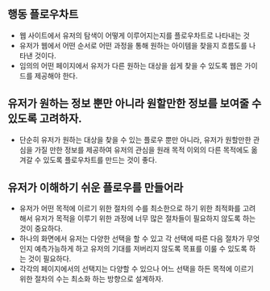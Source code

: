 ## 행동 플로우차트
- 웹 사이트에서 유저의 탐색이 어떻게 이루어지는지를 플로우차트로 나타내는 것
- 유저가 웹에서 어떤 순서로 어떤 과정을 통해 원하는 아이템을 찾을지 흐름도를 나타낸 것이다.
- 임의의 어떤 페이지에서 유저가 다른 원하는 대상을 쉽게 찾을 수 있도록 웹은 가이드를 제공해야 한다.

## 유저가 원하는 정보 뿐만 아니라 원할만한 정보를 보여줄 수 있도록 고려하자.
- 단순히 유저가 원하는 대상을 찾을 수 있는 플로우 뿐만 아니라, 유저가 원할만한 관심을 가질 만한 정보를 제공하여 유저의 관심을 원래 목적 이외의 다른 목적에도 옮겨갈 수 있도록 플로우차트를 만드는 것이 좋다.

## 유저가 이해하기 쉬운 플로우를 만들어라
- 유저가 어떤 목적에 이르기 위한 절차의 수를 최소한으로 하기 위한 최적화를 고려해서 유저가 목적을 이루기 위한 과정에 너무 많은 절차들이 필요하지 않도록 하는 것이 중요하다.
- 하나의 화면에서 유저는 다양한 선택을 할 수 있고 각 선택에 따른 다음 절차가 무엇인지 예측가능하게 하고 유저의 기대를 저버리지 않도록 목표를 이룰 수 있도록 하는 것이 필요하다.
- 각각의 페이지에서의 선택지는 다양할 수 있으나 어느 선택을 하든 목적에 이르기 위한 절차의 수는 최소화 하는 방향으로 설계하자.
